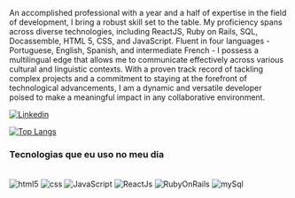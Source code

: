 An accomplished professional with a year and a half of expertise in the field of development, I bring a robust skill set to the table. My proficiency spans across diverse technologies, including ReactJS, Ruby on Rails, SQL, Docassemble, HTML 5, CSS, and JavaScript. Fluent in four languages - Portuguese, English, Spanish, and intermediate French - I possess a multilingual edge that allows me to communicate effectively across various cultural and linguistic contexts. With a proven track record of tackling complex projects and a commitment to staying at the forefront of technological advancements, I am a dynamic and versatile developer poised to make a meaningful impact in any collaborative environment.

[![Linkedin](https://img.shields.io/badge/LinkedIn-0077B5?style=for-the-badge&logo=linkedin&logoColor=white)](https://www.linkedin.com/in/junior-mathias-7a8066193/)

[![Top Langs](https://github-readme-stats.vercel.app/api/top-langs/?username=JuniorMathias&layout=compact)](https://github.com/anuraghazra/github-readme-stats)


### Tecnologias que eu uso no meu dia

<div style="display: inline_block"></br>
    <img src="https://img.shields.io/badge/HTML5-E34F26?style=for-the-badge&logo=html5&logoColor=white" alt="html5" align="center" />
    <img src="https://img.shields.io/badge/CSS-239120?&style=for-the-badge&logo=css3&logoColor=white" alt="css" align="center"/>
    <img src="https://img.shields.io/badge/JavaScript-F7DF1E?style=for-the-badge&logo=javascript&logoColor=black" alt="JavaScript" align="center"/>
    <img src="https://img.shields.io/badge/React-20232A?style=for-the-badge&logo=react&logoColor=61DAFB" alt="ReactJs" align="center"/>
    <img src="https://img.shields.io/badge/Ruby-CC342D?style=for-the-badge&logo=ruby&logoColor=white" alt="RubyOnRails" align="center"/>
    <img src="https://img.shields.io/badge/MySQL-00000F?style=for-the-badge&logo=mysql&logoColor=white" alt="mySql" align="center"/>

</div>
